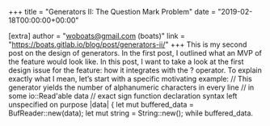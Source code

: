 +++
title = "Generators II: The Question Mark Problem"
date = "2019-02-18T00:00:00+00:00"

[extra]
author = "woboats@gmail.com (boats)"
link = "https://boats.gitlab.io/blog/post/generators-ii/"
+++
This is my second post on the design of generators. In the first post, I outlined what an MVP of the feature would look like. In this post, I want to take a look at the first design issue for the feature: how it integrates with the ? operator.
To explain exactly what I mean, let&rsquo;s start with a specific motivating example:
// This generator yields the number of alphanumeric characters in every line // in some io::Read'able data // exact sign function declaration syntax left unspecified on purpose |data| { let mut buffered_data = BufReader::new(data); let mut string = String::new(); while buffered_data.